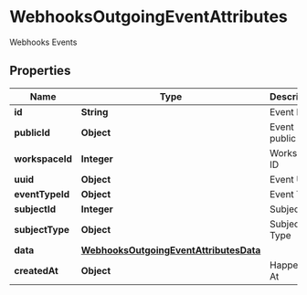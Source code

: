 

# WebhooksOutgoingEventAttributes

Webhooks Events

## Properties

| Name | Type | Description | Notes |
|------------ | ------------- | ------------- | -------------|
|**id** | **String** | Event ID |  |
|**publicId** | **Object** | Event public ID |  [optional] |
|**workspaceId** | **Integer** | Workspace ID |  |
|**uuid** | **Object** | Event UUID |  [optional] |
|**eventTypeId** | **Object** | Event Type |  [optional] |
|**subjectId** | **Integer** | Subject ID |  |
|**subjectType** | **Object** | Subject Type |  [optional] |
|**data** | [**WebhooksOutgoingEventAttributesData**](WebhooksOutgoingEventAttributesData.md) |  |  [optional] |
|**createdAt** | **Object** | Happened At |  [optional] |



